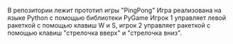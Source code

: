 В репозитории лежит прототип игры "PingPong"
Игра реализована на языке Python с помощью библиотеки PyGame
Игрок 1 управляет левой ракеткой с помощью клавиш W и S, игрок 2 управляет ракеткой с помощью клавиш "стрелочка вверх" и "стрелочка вниз".
